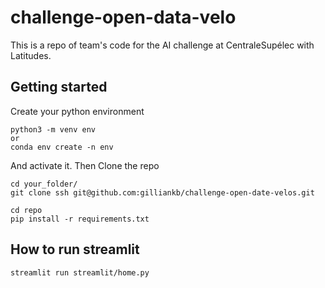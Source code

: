 # challenge-open-data-velo

This is a repo of team's code for the AI challenge at CentraleSupélec with Latitudes.

## Getting started
Create your python environment
```
python3 -m venv env
or
conda env create -n env
```
And activate it.
Then Clone the repo
```
cd your_folder/
git clone ssh git@github.com:gilliankb/challenge-open-date-velos.git

```

```
cd repo
pip install -r requirements.txt
```

## How to run streamlit

```
streamlit run streamlit/home.py
```